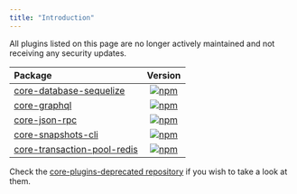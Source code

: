 ```yaml
---
title: "Introduction"
---
```


All plugins listed on this page are no longer actively maintained and not receiving any security updates.

| Package                                                            |                                                          Version                                                           |
| :----------------------------------------------------------------- | :------------------------------------------------------------------------------------------------------------------------: |
| [core-database-sequelize](/guidebook/core/plugins/deprecated/core-database-sequelize.md) | [![npm](https://badgen.now.sh/npm/v/@swipechain/core-database-sequelize)](https://www.npmjs.com/package/@swipechain/core-database-sequelize) |
| [core-graphql](/guidebook/core/plugins/deprecated/core-graphql.md) | [![npm](https://badgen.now.sh/npm/v/@swipechain/core-graphql)](https://www.npmjs.com/package/@swipechain/core-graphql) |
| [core-json-rpc](/guidebook/core/plugins/deprecated/core-json-rpc.md) | [![npm](https://badgen.now.sh/npm/v/@swipechain/core-json-rpc)](https://www.npmjs.com/package/@swipechain/core-json-rpc) |
| [core-snapshots-cli](/guidebook/core/plugins/deprecated/core-snapshots-cli.md) | [![npm](https://badgen.now.sh/npm/v/@swipechain/core-snapshots-cli)](https://www.npmjs.com/package/@swipechain/core-snapshots-cli) |
| [core-transaction-pool-redis](/guidebook/core/plugins/deprecated/core-transaction-pool-redis.md) | [![npm](https://badgen.now.sh/npm/v/@swipechain/core-transaction-pool-redis)](https://www.npmjs.com/package/@swipechain/core-transaction-pool-redis) |

Check the [core-plugins-deprecated repository]( https://github.com/SwipeChain/swipechain-core-plugins-deprecated) if you wish to take a look at them.
